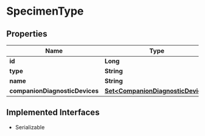 

# SpecimenType


## Properties

Name | Type | Description | Notes
------------ | ------------- | ------------- | -------------
**id** | **Long** |  |  [optional]
**type** | **String** |  | 
**name** | **String** |  | 
**companionDiagnosticDevices** | [**Set&lt;CompanionDiagnosticDevice&gt;**](CompanionDiagnosticDevice.md) |  |  [optional]


## Implemented Interfaces

* Serializable


